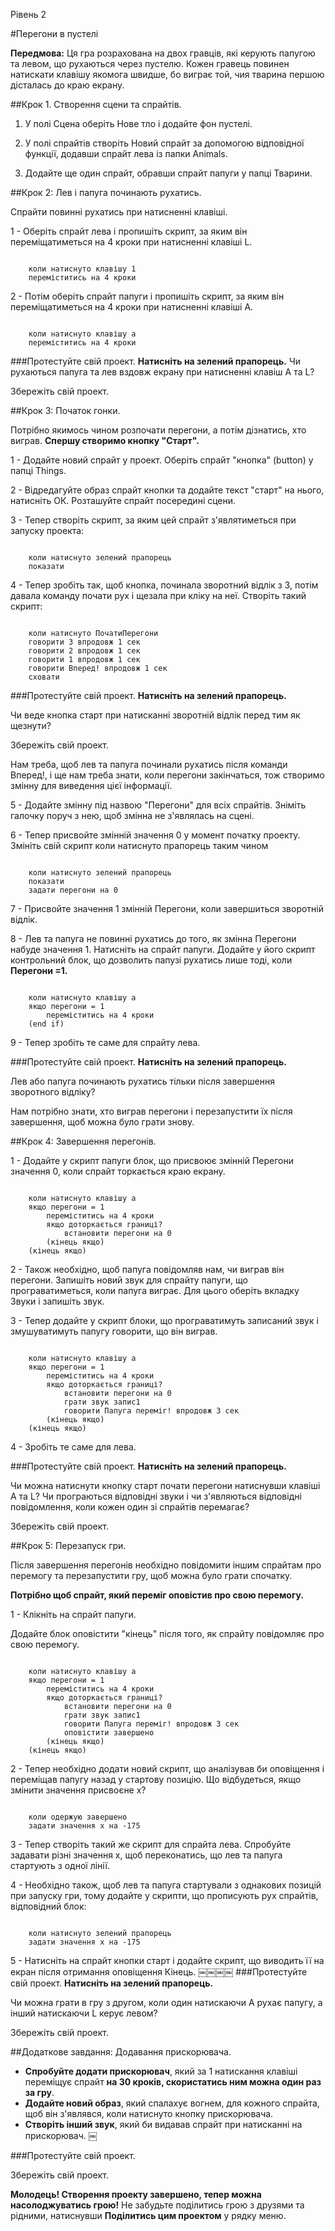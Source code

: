 Рівень 2

#Перегони в пустелі

__Передмова:__
Ця гра розрахована на двох гравців, які керують папугою та левом, що рухаються через пустелю. Кожен гравець повинен натискати клавішу якомога швидше, бо виграє той, чия тварина першою дісталась до краю екрану.


##Крок 1.  Створення сцени та спрайтів.

1.  У полі Сцена оберіть Нове тло і додайте фон пустелі.  

2. У полі спрайтів створіть Новий спрайт за допомогою відповідної функції, додавши спрайт лева із папки Animals.

3. Додайте ще один спрайт, обравши спрайт папуги у папці Тварини.



##Крок 2: Лев і папуга починають рухатись.


Спрайти повинні рухатись при натисненні клавіші.


1 - Оберіть спрайт лева і пропишіть скрипт, за яким він переміщатиметься на 4 кроки при натисненні клавіші L.

```scratch

	коли натиснуто клавішу 1
	переміститись на 4 кроки
```
2 - Потім оберіть спрайт папуги і пропишіть скрипт, за яким він переміщатиметься на 4 кроки при натисненні клавіші А.

```scratch

	коли натиснуто клавішу а
	переміститись на 4 кроки
```

###Протестуйте свій проект.
__Натисніть на зелений прапорець.__ 
Чи рухаються папуга та лев вздовж екрану при натисненні клавіш А та L?

Збережіть свій проект.


##Крок 3: Початок гонки.

Потрібно якимось чином розпочати перегони, а потім дізнатись, хто виграв.  __Спершу створимо кнопку "Старт".__

1 - Додайте новий спрайт у проект. Оберіть спрайт "кнопка" (button) у папці Things.

2 - Відредагуйте образ спрайт кнопки та додайте текст "старт" на нього, натисніть ОК. Розташуйте спрайт  посередині сцени.

3 - Тепер створіть скрипт, за яким цей спрайт з'являтиметься при запуску проекта:

```scratch

	коли натиснуто зелений прапорець
	показати
```

4 - Тепер зробіть так, щоб кнопка, починала зворотний відлік з 3, потім давала команду почати рух і щезала при кліку на неї.  Створіть такий скрипт:

```scratch

	коли натиснуто ПочатиПерегони 
	говорити 3 впродовж 1 сек
	говорити 2 впродовж 1 сек
	говорити 1 впродовж 1 сек
	говорити Вперед! впродовж 1 сек
	сховати
```

###Протестуйте свій проект.
__Натисніть на зелений прапорець.__

Чи веде кнопка старт при натисканні зворотній відлік перед тим як щезнути?

Збережіть свій проект.

Нам треба, щоб лев та папуга починали рухатись після команди Вперед!, і ще нам треба знати, коли перегони закінчаться, тож створимо змінну для виведення цієї інформації.

5 - Додайте змінну під назвою "Перегони" для всіх спрайтів.  Зніміть галочку поруч з нею, щоб змінна не з'являлась на сцені.

6 - Тепер присвойте змінній значення 0 у момент початку проекту. Змініть свій скрипт коли натиснуто прапорець таким чином

```scratch

	коли натиснуто зелений прапорець
	показати
	задати перегони на 0
```

7 - Присвойте значення 1 змінній Перегони, коли завершиться зворотній відлік.
 
8 - Лев та папуга не повинні рухатись до того, як змінна Перегони набуде значення 1.  Натисніть на спрайт папуги.  Додайте у його скрипт контрольний блок, що дозволить папузі рухатись лише тоді, коли __Перегони =1.__

```scratch

	коли натиснуто клавішу а
	якщо перегони = 1
		переміститись на 4 кроки
	(end if)
```

9 - Тепер зробіть те саме для спрайту лева.

###Протестуйте свій проект.
__Натисніть на зелений прапорець.__

Лев або папуга починають рухатись тільки після завершення зворотного відліку?

Нам потрібно знати, хто виграв перегони і перезапустити їх після завершення, щоб можна було грати знову.

##Крок 4: Завершення перегонів.

1 - Додайте у скрипт папуги блок, що присвоює змінній Перегони значення 0, коли спрайт торкається краю екрану.

```scratch

	коли натиснуто клавішу а
	якщо перегони = 1
		переміститись на 4 кроки
		якщо доторкається границі?
			встановити перегони на 0
		(кінець якщо)
	(кінець якщо)
```

2 - Також необхідно, щоб папуга повідомляв нам, чи виграв він перегони.  Запишіть новий звук для спрайту папуги, що програватиметься, коли папуга виграє.  Для цього оберіть вкладку Звуки і запишіть звук.

3 - Тепер додайте у скрипт блоки, що програватимуть записаний звук і змушуватимуть папугу говорити, що він виграв.

```scratch

	коли натиснуто клавішу а
	якщо перегони = 1
		переміститись на 4 кроки
		якщо доторкається границі?
			встановити перегони на 0
			грати звук запис1
			говорити Папуга переміг! впродовж 3 сек
		(кінець якщо)
	(кінець якщо)
```

4 - Зробіть те саме для лева.

###Протестуйте свій проект.
__Натисніть на зелений прапорець.__

Чи можна натиснути кнопку старт почати перегони натиснувши клавіші А та L? 
Чи програються відповідні звуки і чи з'являються відповідні повідомлення, коли кожен один зі спрайтів перемагає?

Збережіть свій проект.

##Крок 5: Перезапуск гри.

Після завершення перегонів необхідно повідомити іншим спрайтам про перемогу та перезапустити гру, щоб можна було грати спочатку.

__Потрібно щоб спрайт, який переміг оповістив про свою перемогу.__

1 - Клікніть на спрайт папуги.  

Додайте блок оповістити "кінець" після того, як спрайту повідомляє про свою перемогу.

```scratch

	коли натиснуто клавішу а
	якщо перегони = 1
		переміститись на 4 кроки
		якщо доторкається границі?
			встановити перегони на 0
			грати звук запис1
			говорити Папуга переміг! впродовж 3 сек
			оповістити завершено
		(кінець якщо)
	(кінець якщо)
```

2 - Тепер необхідно додати новий скрипт, що аналізував би оповіщення і переміщав папугу назад у стартову позицію.  Що відбудеться, якщо змінити значення присвоєне х?

```scratch

	коли одержую завершено
	задати значення х на -175
```

3 - Тепер створіть такий же скрипт для спрайта лева.  Спробуйте задавати різні значення х, щоб переконатись, що лев та папуга стартують з одної лінії.

4 - Необхідно також, щоб лев та папуга стартували з однакових позицій при запуску гри, тому додайте у  скрипти, що прописують рух спрайтів, відповідний блок:

```scratch

	коли натиснуто зелений прапорець
	задати значення х на -175
```

5 - Натисніть на спрайт кнопки старт і додайте скрипт, що виводить її на екран після отримання оповіщення Кінець.
￼￼￼￼
###Протестуйте свій проект.
__Натисніть на зелений прапорець.__


Чи можна грати в гру з другом, коли один натискаючи А рухає папугу, а інший натискаючи L керує левом?

Збережіть свій проект.

##Додаткове завдання: Додавання прискорювача.

* __Спробуйте додати прискорювач__, який за 1 натискання клавіші переміщує спрайт __на 30 кроків, скористатись ним можна один раз за гру__.
* __Додайте новий образ__, який спалахує вогнем, для кожного спрайта, щоб він з'являвся, коли натиснуто кнопку прискорювача.
* __Створіть інший звук__, який би видавав спрайт при натисканні на прискорювач.
￼

###Протестуйте свій проект.

Збережіть свій проект.


__Молодець! Створення проекту завершено, тепер можна насолоджуватись грою!__
Не забудьте поділитись грою з друзями та рідними, натиснувши __Поділитись цим проектом__ у рядку меню.

